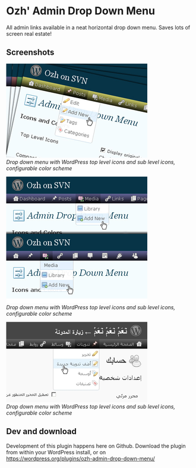 # Ozh' Admin Drop Down Menu

All admin links available in a neat horizontal drop down menu. Saves lots of screen real estate!


## Screenshots

![Drop down menu with WordPress top level icons and sub level icons, configurable color scheme](.wordpress-org/screenshot-1.jpg)  
_Drop down menu with WordPress top level icons and sub level icons, configurable color scheme_

![Drop down menu with WordPress top level icons and sub level icons, configurable color scheme](.wordpress-org/screenshot-2.jpg)  
_Drop down menu with WordPress top level icons and sub level icons, configurable color scheme_

![Drop down menu with WordPress top level icons and sub level icons, configurable color scheme](.wordpress-org/screenshot-3.jpg)  
_Drop down menu with WordPress top level icons and sub level icons, configurable color scheme_


## Dev and download

Development of this plugin happens here on Github. Download the plugin from within your WordPress install, or on https://wordpress.org/plugins/ozh-admin-drop-down-menu/

